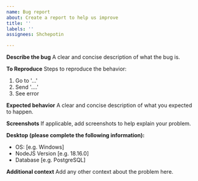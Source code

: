 ```yaml
---
name: Bug report
about: Create a report to help us improve
title: ''
labels: ''
assignees: Shchepotin

---
```


**Describe the bug**
A clear and concise description of what the bug is.

**To Reproduce**
Steps to reproduce the behavior:

1. Go to '...'
2. Send '....'
4. See error

**Expected behavior**
A clear and concise description of what you expected to happen.

**Screenshots**
If applicable, add screenshots to help explain your problem.

**Desktop (please complete the following information):**

- OS: [e.g. Windows]
- NodeJS Version [e.g. 18.16.0]
- Database [e.g. PostgreSQL]

**Additional context**
Add any other context about the problem here.
